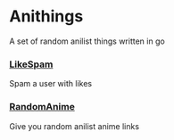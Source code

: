 # Anithings

A set of random anilist things written in go

### [LikeSpam](LikeSpam/README.md)

Spam a user with likes

### [RandomAnime](RandomAnime/README.md)

Give you random anilist anime links
